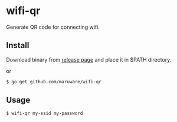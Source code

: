 # wifi-qr

Generate QR code for connecting wifi.

## Install

Download binary from [release page](https://github.com/maruware/wifi-qr/releases) and place it in $PATH directory.

or

```bash
$ go get github.com/maruware/wifi-qr
```

## Usage

```bash
$ wifi-qr my-ssid my-password
```
